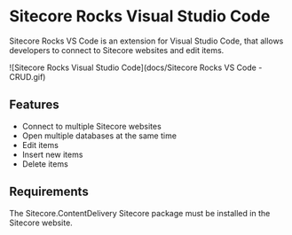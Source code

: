 # Sitecore Rocks Visual Studio Code

Sitecore Rocks VS Code is an extension for Visual Studio Code, that allows developers to connect to Sitecore
websites and edit items.

![Sitecore Rocks Visual Studio Code](docs/Sitecore Rocks VS Code - CRUD.gif)

## Features

* Connect to multiple Sitecore websites
* Open multiple databases at the same time
* Edit items
* Insert new items
* Delete items

## Requirements

The Sitecore.ContentDelivery Sitecore package must be installed in the Sitecore website.


